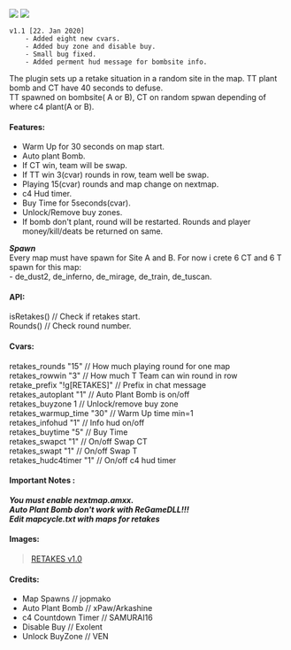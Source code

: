
![](https://img.shields.io/badge/version-1.0-green?style=for-the-badge)
![](https://img.shields.io/badge/alghtryer@gmail.com-black?logo=gmail&style=for-the-badge)

```
v1.1 [22. Jan 2020]
	- Added	eight new cvars.
	- Added buy zone and disable buy.
	- Small bug fixed.
	- Added perment hud message for bombsite info.
```
The plugin sets up a retake situation in a random site in the map. TT plant bomb and CT have 40 seconds to defuse. <br>
TT spawned on bombsite( A or B), CT on random spwan depending of where c4 plant(A or B). 

#### Features: 
- Warm Up for 30 seconds on map start. 
- Auto plant Bomb. 
- If CT win, team will be swap.
- If TT win 3(cvar) rounds in row, team well be swap.
- Playing 15(cvar) rounds and map change on nextmap.
- c4 Hud timer.
- Buy Time for 5seconds(cvar).
- Unlock/Remove buy zones.
- If bomb don't plant, round will be restarted. Rounds and player money/kill/deats be returned on same.


***Spawn*** <br>
Every map must have spawn for Site A and B. For now i crete 6 CT and 6 T spawn for this map: <br>
	- de_dust2, de_inferno, de_mirage, de_train, de_tuscan.

#### API:
isRetakes()	// Check if retakes start. <br>
Rounds()	// Check round number.	
		
#### Cvars:
retakes_rounds "15"			// How much playing round for one map <br>
retakes_rowwin "3"			// How much T Team can win round in row <br>
retake_prefix "!g[RETAKES]"		// Prefix in chat message <br>
retakes_autoplant "1"			// Auto Plant Bomb is on/off <br>
retakes_buyzone 1			// Unlock/remove buy zone <br>
retakes_warmup_time "30"		// Warm Up time min=1 <br>
retakes_infohud "1"			// Info hud on/off <br>
retakes_buytime "5"			// Buy Time <br>
retakes_swapct "1"			// On/off Swap CT <br>
retakes_swapt "1"			// On/off Swap T <br>
retakes_hudc4timer "1"			// On/off c4 hud timer <br>


#### Important Notes :
***You must enable nextmap.amxx.*** <br>
***Auto Plant Bomb don't work with ReGameDLL!!!*** <br>
***Edit mapcycle.txt with maps for retakes*** 

#### Images: 
<blockquote class="imgur-embed-pub" lang="en" data-id="a/J8ev5N8" data-context="false"><a href="//imgur.com/a/J8ev5N8">RETAKES v1.0</a></blockquote><script async src="//s.imgur.com/min/embed.js" charset="utf-8"></script>


#### Credits:
- Map Spawns 			// jopmako 
- Auto Plant Bomb		// xPaw/Arkashine
- c4 Countdown Timer		// SAMURAI16 
- Disable Buy			// Exolent
- Unlock BuyZone		// VEN
